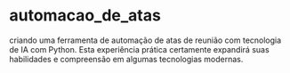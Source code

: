 # automacao_de_atas
criando uma ferramenta de automação de atas de reunião com tecnologia de IA com Python. Esta experiência prática certamente expandirá suas habilidades e compreensão em algumas tecnologias modernas.
